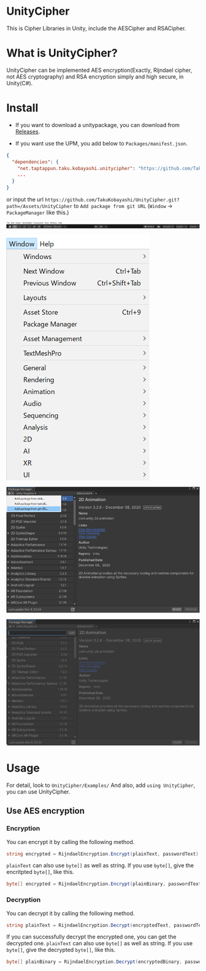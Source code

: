 # UnityCipher

This is Cipher Libraries in Unity, include the AESCipher and RSACipher.

# What is UnityCipher?

UnityCipher can be implemented AES encryption(Exactly, Rijndael cipher, not AES cryptography) and RSA encryption simply and high secure, in Unity(C#).

# Install

* If you want to download a unitypackage, you can download from [Releases](https://github.com/TakuKobayashi/UnityCipher/releases).

* If you want use the UPM, you add below to `Packages/manifest.json`.

```Packages/manifest.json
{
  "dependencies": {
    "net.taptappun.taku.kobayashi.unitycipher": "https://github.com/TakuKobayashi/UnityCipher.git?path=/Assets/UnityCipher",
    ...
  }
}
```

or input the url `https://github.com/TakuKobayashi/UnityCipher.git?path=/Assets/UnityCipher` to `Add package from git URL` (`Window` -> `PackageManager` like this.)

![windowbar](images/windowbar.png)

![packageManager](images/packageManager.png)

![packageFromGitURL](images/packageFromGitURL.png)

![giturl](images/giturl.png)

# Usage

For detail, look to ```UnityCipher/Examples/```
And also, add ```using UnityCipher```, you can use UnityCipher.

## Use AES encryption
### Encryption

You can encrypt it by calling the following method.

```C#
string encrypted = RijndaelEncryption.Encrypt(plainText, passwordText);
```

```plainText``` can also use ```byte[]``` as well as string.
If you use ```byte[]```, give the encritpted ```byte[]```, like this.

```C#
byte[] encrypted = RijndaelEncryption.Encrypt(plainBinary, passwordText);
```

### Decryption

You can decrypt it by calling the following method.

```C#
string plainText = RijndaelEncryption.Decrypt(encryptedText, passwordText);
```

If you can successfully decrypt the encrypted one, you can get the decrypted one.
```plainText``` can also use ```byte[]``` as well as string.
If you use ```byte[]```, give the decrypted ```byte[]```, like this.

```C#
byte[] plainBinary = RijndaelEncryption.Decrypt(encryptedBinary, passwordText);
```
